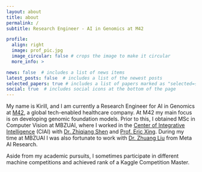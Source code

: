 ```yaml
---
layout: about
title: about
permalink: /
subtitle: Research Engineer - AI in Genomics at M42

profile:
  align: right
  image: prof_pic.jpg
  image_circular: false # crops the image to make it circular
  more_info: >

news: false  # includes a list of news items
latest_posts: false  # includes a list of the newest posts
selected_papers: true # includes a list of papers marked as "selected={true}"
social: true  # includes social icons at the bottom of the page
---
```


My name is Kirill, and I am currently a Research Engineer for AI in Genomics at <a href="https://m42.ae/">M42</a>, a global tech-enabled healthcare company. At M42 my main focus is on developing genomic foundation models. Prior to this, I obtained MSc in Computer Vision at MBZUAI, where I worked in the <a href='https://mbzuai.ac.ae/research/research-center/ciai/'>Center of Integrative Intelligence</a> (CIAI) with <a href='https://zhiqiangshen.com'>Dr. Zhiqiang Shen</a> and <a href='https://mbzuai.ac.ae/study/faculty/professor-eric-xing/'>Prof. Eric Xing</a>. During my time at MBZUAI I was also fortunate to work with <a href='https://liuzhuang13.github.io/'>Dr. Zhuang Liu</a> from Meta AI Research. 

Aside from my academic pursuits, I sometimes participate in different machine competitions and achieved rank of a Kaggle Competition Master. 

